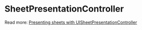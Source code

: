 # SheetPresentationController

Read more: [Presenting sheets with UISheetPresentationController](https://augmentedcode.io/?p=2576)